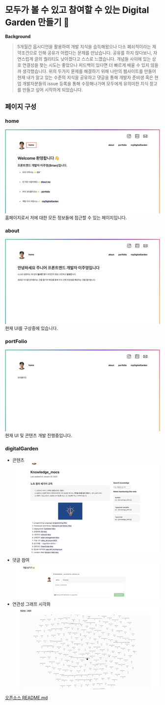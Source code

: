 # 모두가 볼 수 있고 참여할 수 있는 Digital Garden 만들기 🏡

**Background**

> 5개월간 옵시디언을 활용하여 개발 지식을 습득해왔으나 다소 폐쇠적이라는 제약조건으로 인해 공유가 어렵다는 문제를 만났습니다. 공유를 하지 않다보니, 자연스럽게 글의 퀄리티도 낮아졌다고 스스로 느꼈습니다. 개념들 사이에 있는 상호 연결성을 찾는 시도는 좋았으나 피드백이 있다면 더 빠르게 배울 수 있지 않을까 생각했습니다. 위의 두가지 문제를 해결하기 위해 나만의 웹사이트를 만들어 현재 내가 알고 있는 수준의 지식을 공유하고 댓글을 통해 개발자 준비생 혹은 현업 개발자분들의 issue 등록을 통해 수정해나가며 모두에게 유의미한 지식 창고를 만들고 싶어 시작하게 되었습니다.

## 페이지 구성

### home

![](/assets/id.png)
홈페이지로서 저에 대한 모든 정보들에 접근할 수 있는 페이지입니다.

### about

![](/assets/about.png)
현재 UI를 구상중에 있습니다.

### portFolio

![](/assets/port.png)
현재 UI 및 콘텐츠 개발 진행중입니다.

### digitalGarden

- 콘텐츠
  ![](/assets/digitalGarden.png)
- 댓글 참여
  ![](/assets/reply.png)
- 연관성 그래프 시각화
  ![](/assets/relation.png)

[오픈소스 README.md](https://github.com/maximevaillancourt/digital-garden-jekyll-template)

